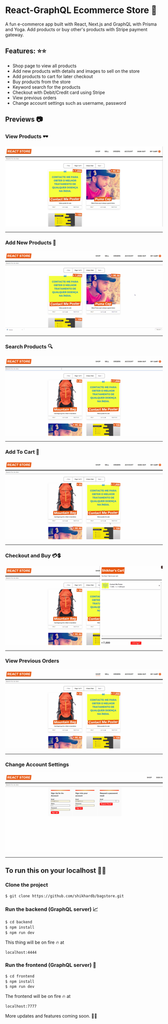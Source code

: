 # React-GraphQL Ecommerce Store 🛒
A fun e-commerce app built with React, Next.js and GraphQL with Prisma and Yoga. Add products or buy other's products with Stripe payment gateway.

## Features: ⭐⭐

 - Shop page to view all products
 - Add new products with details and images to sell on the store
 - Add products to cart for later checkout
 - Buy products from the store
 - Keyword search for the products
 - Checkout with Debit/Credit card using Stripe
 - View previous orders
 - Change account settings such as username, password
 
 ## Previews 📷
 
 ### View Products 🕶
 ![N|Solid](https://raw.githubusercontent.com/shikhardb/bagstore/master/demos/home.JPG)
 
 ---
 
 ### Add New Products 👜
 ![N|Solid](https://raw.githubusercontent.com/shikhardb/bagstore/master/demos/createnew.gif)
 
 ---
 
 
 ### Search Products 🔍
 ![N|Solid](https://raw.githubusercontent.com/shikhardb/bagstore/master/demos/search.gif)
 
 ---
 
 
 ### Add To Cart 🛒
 ![N|Solid](https://raw.githubusercontent.com/shikhardb/bagstore/master/demos/addtocart.gif)
 
 ---
 
 
 ### Checkout and Buy 💳💲
 ![N|Solid](https://raw.githubusercontent.com/shikhardb/bagstore/master/demos/checkout.gif)
 
 ---
 
 
 ### View Previous Orders
 ![N|Solid](https://raw.githubusercontent.com/shikhardb/bagstore/master/demos/orders.gif)
 
 ---
 
 
 ### Change Account Settings
 ![N|Solid](https://raw.githubusercontent.com/shikhardb/bagstore/master/demos/reset.gif)
 
 ---
 
 
 ## To run this on your localhost 🏃‍♂️
 
 ### Clone the project
 
 ```sh
$ git clone https://github.com/shikhardb/bagstore.git
```

 ### Run the backend (GraphQL server) 📈
 
 ```sh
$ cd backend
$ npm install
$ npm run dev
```

This thing will be on fire 🔥 at 
  ```sh
localhost:4444
```

### Run the frontend (GraphQL server) 🌄
 
 ```sh
$ cd frontend
$ npm install
$ npm run dev
```
 
The frontend will be on fire 🔥 at 
  ```sh
localhost:7777
```

More updates and features coming soon. 🍺🙌
